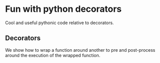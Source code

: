 # Fun with python decorators

Cool and useful pythonic code relative to decorators.

## Decorators

We show how to wrap a function around another to pre and post-process around
the execution of the wrapped function.
